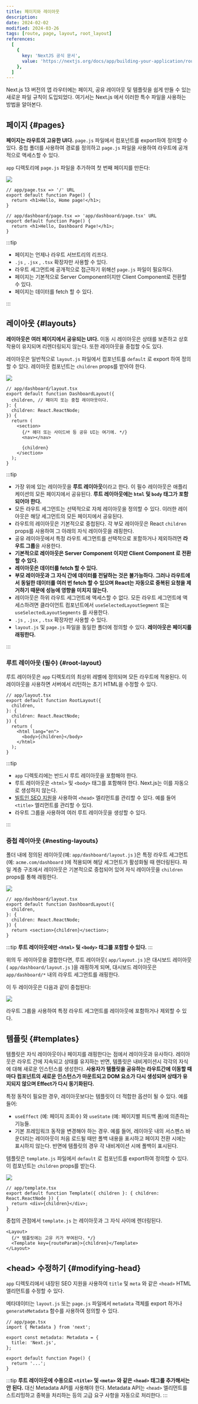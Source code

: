 ```yaml
---
title: 페이지와 레이아웃
description:
date: 2024-02-02
modified: 2024-03-26
tags: [route, page, layout, root_layout]
references:
  [
    {
      key: 'NextJS 공식 문서',
      value: 'https://nextjs.org/docs/app/building-your-application/routing/pages-and-layouts',
    },
  ]
---
```


Next.js 13 버전의 앱 라우터에는 페이지, 공유 레이아웃 및 템플릿을 쉽게 만들 수 있는 새로운 파일 규칙이 도입되었다. 여기서는 Next.js 에서 이러한 특수 파일을 사용하는 방법을 알아본다.

## 페이지 {#pages}

**페이지는 라우트의 고유한 UI다.** `page.js` 파일에서 컴포넌트를 export하여 정의할 수 있다. 중첩 폴더를 사용하여 경로를 정의하고 `page.js` 파일을 사용하여 라우트에 공개적으로 액세스할 수 있다.

`app` 디렉토리에 `page.js` 파일을 추가하여 첫 번째 페이지를 만든다:

![](https://s3.ap-northeast-2.amazonaws.com/vigorously.xyz/assets/images/nextjs-doc-pages-and-layouts/1.png)

```tsx
// app/page.tsx => '/' URL
export default function Page() {
  return <h1>Hello, Home page!</h1>;
}
```

```tsx
// app/dashboard/page.tsx => 'app/dashboard/page.tsx' URL
export default function Page() {
  return <h1>Hello, Dashboard Page!</h1>;
}
```

:::tip

- 페이지는 언제나 라우트 서브트리의 리프다.
- `.js` , `.jsx` , `.tsx` 확장자만 사용할 수 있다.
- 라우트 세그먼트에 공개적으로 접근하기 위해선 `page.js` 파일이 필요하다.
- 페이지는 기본적으로 Server Component이지만 Client Component로 전환할 수 있다.
- 페이지는 데이터를 fetch 할 수 있다.

:::

## 레이아웃 {#layouts}

**레이아웃은 여러 페이지에서 공유되는 UI다.** 이동 시 레이아웃은 상태를 보존하고 상호 작용이 유지되며 리렌더링되지 않는다. 또한 레이아웃을 중첩할 수도 있다.

레이아웃은 일반적으로 `layout.js` 파일에서 컴포넌트를 `default` 로 export 하여 정의할 수 있다. 레이아웃 컴포넌트는 `children` props를 받아야 한다.

![](https://s3.ap-northeast-2.amazonaws.com/vigorously.xyz/assets/images/nextjs-doc-pages-and-layouts/2.png)

```tsx
// app/dashboard/layout.tsx
export default function DashboardLayout({
  children, // 페이지 또는 중첩 레이아웃이다.
}: {
  children: React.ReactNode;
}) {
  return (
    <section>
      {/* 헤더 또는 사이드바 등 공유 UI는 여기에. */}
      <nav></nav>

      {children}
    </section>
  );
}
```

:::tip

- 가장 위에 있는 레이아웃을 **루트 레이아웃**이라고 한다. 이 필수 레이아웃은 애플리케이션의 모든 페이지에서 공유된다. **루트 레이아웃에는 `html` 및 `body` 태그가 포함되어야 한다.**
- 모든 라우트 세그먼트는 선택적으로 자체 레이아웃을 정의할 수 있다. 이러한 레이아웃은 해당 세그먼트의 모든 페이지에서 공유된다.
- 라우트의 레이아웃은 기본적으로 중첩된다. 각 부모 레이아웃은 React `children` props를 사용하여 그 아래의 자식 레이아웃을 래핑한다.
- 공유 레이아웃에서 특정 라우트 세그먼트를 선택적으로 포함하거나 제외하려면 **라우트 그룹**을 사용한다.
- **기본적으로 레이아웃은 Server Component 이지만 Client Component 로 전환할 수 있다.**
- **레이아웃은 데이터를 fetch 할 수 있다.**
- **부모 레이아웃과 그 자식 간에 데이터를 전달하는 것은 불가능하다. 그러나 라우트에서 동일한 데이터를 여러 번 fetch 할 수 있으며 React는 자동으로 중복된 요청을 제거하기 때문에 성능에 영향을 미치지 않는다.**
- 레이아웃은 하위 라우트 세그먼트에 액세스할 수 없다. 모든 라우트 세그먼트에 액세스하려면 클라이언트 컴포넌트에서 `useSelectedLayoutSegment` 또는 `useSelectedLayoutSegments` 를 사용한다.
- `.js` , `.jsx` , `.tsx` 확장자만 사용할 수 있다.
- `layout.js` 및 `page.js` 파일을 동일한 폴더에 정의할 수 있다. **레이아웃은 페이지를 래핑한다.**

:::

### 루트 레이아웃 (필수) {#root-layout}

루트 레이아웃은 `app` 디렉토리의 최상위 레벨에 정의되며 모든 라우트에 적용된다. 이 레이아웃을 사용하면 서버에서 리턴하는 초기 HTML을 수정할 수 있다.

```tsx
// app/layout.tsx
export default function RootLayout({
  children,
}: {
  children: React.ReactNode;
}) {
  return (
    <html lang="en">
      <body>{children}</body>
    </html>
  );
}
```

:::tip

- `app` 디렉토리에는 반드시 루트 레이아웃을 포함해야 한다.
- 루트 레이아웃은 `<html>` 및 `<body>` 태그를 포함해야 한다. Next.js는 이를 자동으로 생성하지 않는다.
- [빌트인 SEO 지원](https://nextjs.org/docs/app/building-your-application/optimizing/metadata)을 사용하여 `<head>` 엘리먼트를 관리할 수 있다. 예를 들어 `<title>` 엘리먼트를 관리할 수 있다.
- 라우트 그룹을 사용하여 여러 루트 레이아웃을 생성할 수 있다.

:::

### 중첩 레이아웃 {#nesting-layouts}

폴더 내에 정의된 레이아웃(예: `app/dashboard/layout.js` )은 특정 라우트 세그먼트(예: `acme.com/dashboard` )에 적용되며 해당 세그먼트가 활성화될 때 렌더링된다. 파일 계층 구조에서 레이아웃은 기본적으로 중첩되어 있어 자식 레이아웃을 `children` props를 통해 래핑한다.

![](https://s3.ap-northeast-2.amazonaws.com/vigorously.xyz/assets/images/nextjs-doc-pages-and-layouts/3.png)

```tsx
// app/dashboard/layout.tsx
export default function DashboardLayout({
  children,
}: {
  children: React.ReactNode;
}) {
  return <section>{children}</section>;
}
```

:::tip
**루트 레이아웃에만 `<html>` 및 `<body>` 태그를 포함할 수 있다.**
:::

위의 두 레이아웃을 결합한다면, 루트 레이아웃( `app/layout.js` )은 대시보드 레이아웃( `app/dashboard/layout.js` )을 래핑하게 되며, 대시보드 레이아웃은 `app/dashboard/*` 내의 라우트 세그먼트를 래핑한다.

이 두 레이아웃은 다음과 같이 중첩된다:

![](https://s3.ap-northeast-2.amazonaws.com/vigorously.xyz/assets/images/nextjs-doc-pages-and-layouts/4.png)

라우트 그룹을 사용하여 특정 라우트 세그먼트를 레이아웃에 포함하거나 제외할 수 있다.

## 템플릿 {#templates}

템플릿은 자식 레이아웃이나 페이지를 래핑한다는 점에서 레이아웃과 유사하다. 레이아웃은 라우트 간에 지속되고 상태를 유지하는 반면, 템플릿은 내비게이션시 각각의 자식에 대해 새로운 인스턴스를 생성한다. **사용자가 템플릿을 공유하는 라우트간에 이동할 때마다 컴포넌트의 새로운 인스턴스가 마운트되고 DOM 요소가 다시 생성되며 상태가 유지되지 않으며 Effect가 다시 동기화된다.**

특정 동작이 필요한 경우, 레이아웃보다는 템플릿이 더 적합한 옵션이 될 수 있다. 예를 들어:

- `useEffect` (예: 페이지 조회수) 와 `useState` (예: 페이지별 피드백 폼)에 의존하는 기능들.
- 기본 프레임워크 동작을 변경해야 하는 경우. 예를 들어, 레이아웃 내의 서스펜스 바운더리는 레이아웃이 처음 로드될 때만 폴백 내용을 표시하고 페이지 전환 시에는 표시하지 않는다. 반면에 템플릿의 경우 각 내비게이션 시에 폴백이 표시된다.

템플릿은 `template.js` 파일에서 `default` 로 컴포넌트를 export하여 정의할 수 있다. 이 컴포넌트는 `children` props를 받는다.

![](https://s3.ap-northeast-2.amazonaws.com/vigorously.xyz/assets/images/nextjs-doc-pages-and-layouts/5.png)

```tsx
// app/template.tsx
export default function Template({ children }: { children: React.ReactNode }) {
  return <div>{children}</div>;
}
```

중첩의 관점에서 `template.js` 는 레이아웃과 그 자식 사이에 렌더링된다.

```tsx
<Layout>
  {/* 템플릿에는 고유 키가 부여된다. */}
  <Template key={routeParam}>{children}</Template>
</Layout>
```

## \<head> 수정하기 {#modifying-head}

`app` 디렉토리에서 내장된 SEO 지원을 사용하여 `title` 및 `meta` 와 같은 `<head>` HTML 엘리먼트를 수정할 수 있다.

메타데이터는 `layout.js` 또는 `page.js` 파일에서 `metadata` 객체를 export 하거나 `generateMetadata` 함수를 사용하여 정의할 수 있다.

```tsx
// app/page.tsx
import { Metadata } from 'next';

export const metadata: Metadata = {
  title: 'Next.js',
};

export default function Page() {
  return '...';
}
```

:::tip
**루트 레이아웃에 수동으로 `<title>` 및 `<meta>` 와 같은 `<head>` 태그를 추가해서는 안 된다.** 대신 Metadata API를 사용해야 한다. Metadata API는 `<head>` 엘리먼트를 스트리밍하고 중복을 처리하는 등의 고급 요구 사항을 자동으로 처리한다.
:::
